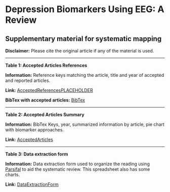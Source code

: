 # Depression Biomarkers Using EEG: A Review

## Supplementary material for systematic mapping

**Disclaimer:** Please cite the original article if any of the material is used.

____

**Table 1: Accepted Articles References**

**Information:** Reference keys matching the article, title and year of accepted and reported articles.

**Link:** [AcceptedReferencesPLACEHOLDER](https://drive.google.com/open?id=1Bf4uUGv7IJJemhdvClgkMOx_o_QP8rZc)

**BibTex with accepted articles:**
[BibTex](https://docs.google.com/document/d/10IfhmItm-2rXunVZJKfR8RjsPVlZh-52Xlwx6MjF_g4/edit?usp=sharing)
_____

**Table 2: Accepted Articles Summary**

**Information:** BibTex Keys, year, summarized information by article, pie chart with biomarker approaches.

**Link:** [AcceptedArticles](https://docs.google.com/spreadsheets/d/1JoYnO3VtUGxXdUft1GoSBP3L6IO-jRsrW6ykk7khi1E/edit?usp=sharing)

_____

**Table 3: Data extraction form**

**Information:** Data extraction form used to organize the reading using [Parsifal](https://parsif.al/) to aid the systematic review. This spreadsheet also has some charts.

**Link:** [DataExtractionForm](https://docs.google.com/spreadsheets/d/1hUxpNRaoT0e368EEm3qsoqy3Ki9MbLoYp-87sYY13pg/edit?usp=sharing)
